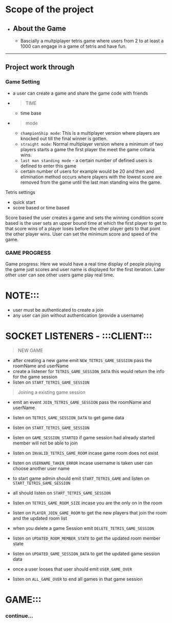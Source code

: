 # Scope of the project

- ## About the Game
  - Bascially a multpiplayer tetris game where users from 2 to at least a 1000 can engage in a game of tetris and have fun. 

___ 

## Project work through


 ### Game Setting
  - a user can create a game and share the game code with friends
  - > TIME 
    - time base 
  - > mode
      - `championShip mode`: This is a multiplayer version where players are knocked out till the final winner is gotten. 
      - `straight mode`: Normal multiplayer version where a minimum of two players starts a game the first player the meet the game critaria wins. 
      - `last man standing mode` - a certain number of defined users is defined to enter this game
      - certain number of users for example would be 20 and then and elimination method occurs where players with the lowest score are removed from the game until the last man standing wins the game.

Tetris settings 
  - quick start 
  - score based or time based

Score based the user creates a game and sets the winning condition score based is the user sets an upper bound time at which the first player to get to that score wins of a player loses before the other player gets to that point the other player wins. User can set the minimum score and speed of the game.   
### GAME PROGRESS
   Game progress: Here we would have a real time display of people playing the game just scores and user name is displayed for the first iteration. Later other user can see other users game play real time.

  # NOTE:::
   -  user must be authenticated to create a join
   - any user can join without authentication (provide a username)


  # SOCKET LISTENERS - :::CLIENT:::
   > NEW GAME
   - after creating a new game emit `NEW_TETRIS_GAME_SESSION` pass the roomName and userName
   - create a listener for `TETRIS_GAME_SESSION_DATA` this would return the info for the game session
   - listen on `START_TETRIS_GAME_SESSION`

   > Joining a existing game session
   - emit an event `JOIN_TETRIS_GAME_SESSION` pass the roomName and userName
   - listen on `TETRIS_GAME_SESSION_DATA` to get game data
   - listen on `START_TETRIS_GAME_SESSION`

   - listen on `GAME_SESSION_STARTED` if game session had already started member will not be able to join

   - listen on `INVALID_TETRIS_GAME_ROOM` incase game room does not exist
   - listen on `USERNAME_TAKEN_ERROR` incase username is taken user can choose another user name

   - to start game admin should emit `START_TETRIS_GAME` and listen on `START_TETRIS_GAME_SESSION`
   - all should listen on `START_TETRIS_GAME_SESSION`
   - listen on `TETRIS_GAME_ROOM_SIZE` incase you are the only on in the room
   - listen on `PLAYER_JOIN_GAME_ROOM` to get the new players that join the room and the updated room list

   - when you delete a game Session emit `DELETE_TETRIS_GAME_SESSION` 
   - listen on `UPDATED_ROOM_MEMBER_STATE` to get the updated room member state
   - listen on `UPDATED_GAME_SESSION_DATA` to get the updated game session data

   - once a user looses that user should emit `USER_GAME_OVER` 
   - listen on `ALL_GAME_OVER` to end all games in that game session
   

  # GAME:::
   ### continue...